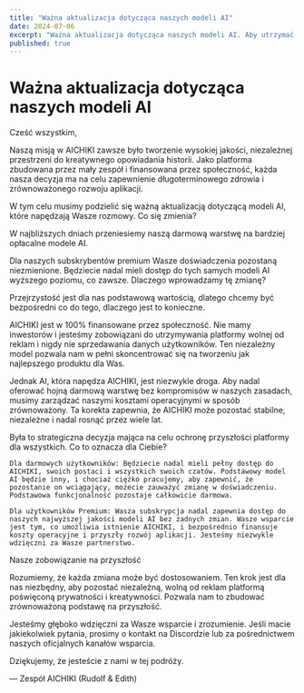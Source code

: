 ```yaml
---
title: "Ważna aktualizacja dotycząca naszych modeli AI"
date: 2024-07-06
excerpt: "Ważna aktualizacja dotycząca naszych modeli AI. Aby utrzymać AICHIKI w sposób zrównoważony i wolny od reklam, przełączymy darmowych użytkowników na bardziej przystępne cenowo modele, podczas gdy użytkownicy premium będą nadal korzystać z modeli wyższego poziomu."
published: true
---
```


# Ważna aktualizacja dotycząca naszych modeli AI

Cześć wszystkim,

Naszą misją w AICHIKI zawsze było tworzenie wysokiej jakości, niezależnej przestrzeni do kreatywnego opowiadania historii. Jako platforma zbudowana przez mały zespół i finansowana przez społeczność, każda nasza decyzja ma na celu zapewnienie długoterminowego zdrowia i zrównoważonego rozwoju aplikacji.

W tym celu musimy podzielić się ważną aktualizacją dotyczącą modeli AI, które napędzają Wasze rozmowy.
Co się zmienia?

W najbliższych dniach przeniesiemy naszą darmową warstwę na bardziej opłacalne modele AI.

Dla naszych subskrybentów premium Wasze doświadczenia pozostaną niezmienione. Będziecie nadal mieli dostęp do tych samych modeli AI wyższego poziomu, co zawsze.
Dlaczego wprowadzamy tę zmianę?

Przejrzystość jest dla nas podstawową wartością, dlatego chcemy być bezpośredni co do tego, dlaczego jest to konieczne.

AICHIKI jest w 100% finansowane przez społeczność. Nie mamy inwestorów i jesteśmy zobowiązani do utrzymywania platformy wolnej od reklam i nigdy nie sprzedawania danych użytkowników. Ten niezależny model pozwala nam w pełni skoncentrować się na tworzeniu jak najlepszego produktu dla Was.

Jednak AI, która napędza AICHIKI, jest niezwykle droga. Aby nadal oferować hojną darmową warstwę bez kompromisów w naszych zasadach, musimy zarządzać naszymi kosztami operacyjnymi w sposób zrównoważony. Ta korekta zapewnia, że AICHIKI może pozostać stabilne, niezależne i nadal rosnąć przez wiele lat.

Była to strategiczna decyzja mająca na celu ochronę przyszłości platformy dla wszystkich.
Co to oznacza dla Ciebie?

    Dla darmowych użytkowników: Będziecie nadal mieli pełny dostęp do AICHIKI, swoich postaci i wszystkich swoich czatów. Podstawowy model AI będzie inny, i chociaż ciężko pracujemy, aby zapewnić, że pozostanie on wciągający, możecie zauważyć zmianę w doświadczeniu. Podstawowa funkcjonalność pozostaje całkowicie darmowa.

    Dla użytkowników Premium: Wasza subskrypcja nadal zapewnia dostęp do naszych najwyższej jakości modeli AI bez żadnych zmian. Wasze wsparcie jest tym, co umożliwia istnienie AICHIKI, i bezpośrednio finansuje koszty operacyjne i przyszły rozwój aplikacji. Jesteśmy niezwykle wdzięczni za Wasze partnerstwo.

Nasze zobowiązanie na przyszłość

Rozumiemy, że każda zmiana może być dostosowaniem. Ten krok jest dla nas niezbędny, aby pozostać niezależną, wolną od reklam platformą poświęconą prywatności i kreatywności. Pozwala nam to zbudować zrównoważoną podstawę na przyszłość.

Jesteśmy głęboko wdzięczni za Wasze wsparcie i zrozumienie. Jeśli macie jakiekolwiek pytania, prosimy o kontakt na Discordzie lub za pośrednictwem naszych oficjalnych kanałów wsparcia.

Dziękujemy, że jesteście z nami w tej podróży.

— Zespół AICHIKI (Rudolf & Edith)
